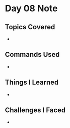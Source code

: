 # Day 08 Note

## Topics Covered
- 

## Commands Used
- 

## Things I Learned
- 

## Challenges I Faced
- 
